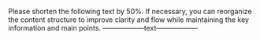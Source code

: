 Please shorten the following text by 50%. If necessary, you can reorganize the content structure to improve clarity and flow while maintaining the key information and main points.
——————text——————